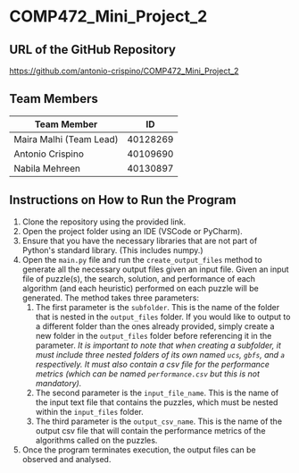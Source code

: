 # COMP472_Mini_Project_2

## URL of the GitHub Repository

https://github.com/antonio-crispino/COMP472_Mini_Project_2

## Team Members

| Team Member             | ID       |
| ----------------------- | -------- |
| Maira Malhi (Team Lead) | 40128269 |
| Antonio Crispino        | 40109690 |
| Nabila Mehreen          | 40130897 |

## Instructions on How to Run the Program

1. Clone the repository using the provided link.
2. Open the project folder using an IDE (VSCode or PyCharm).
3. Ensure that you have the necessary libraries that are not part of Python's standard library. (This includes numpy.)
4. Open the `main.py` file and run the `create_output_files` method to generate all the necessary output files given an input file. Given an input file of puzzle(s), the search, solution, and performance of each algorithm (and each heuristic) performed on each puzzle will be generated. The method takes three parameters:
    1. The first parameter is the `subfolder`. This is the name of the folder that is nested in the `output_files` folder. If you would like to output to a different folder than the ones already provided, simply create a new folder in the `output_files` folder before referencing it in the parameter. *It is important to note that when creating a subfolder, it must include three nested folders of its own named `ucs`, `gbfs`, and `a` respectively. It must also contain a csv file for the performance metrics (which can be named `performance.csv` but this is not mandatory).*
    2. The second parameter is the `input_file_name`. This is the name of the input text file that contains the puzzles, which must be nested within the `input_files` folder.
    3. The third parameter is the `output_csv_name`. This is the name of the output csv file that will contain the performance metrics of the algorithms called on the puzzles.
5. Once the program terminates execution, the output files can be observed and analysed.
